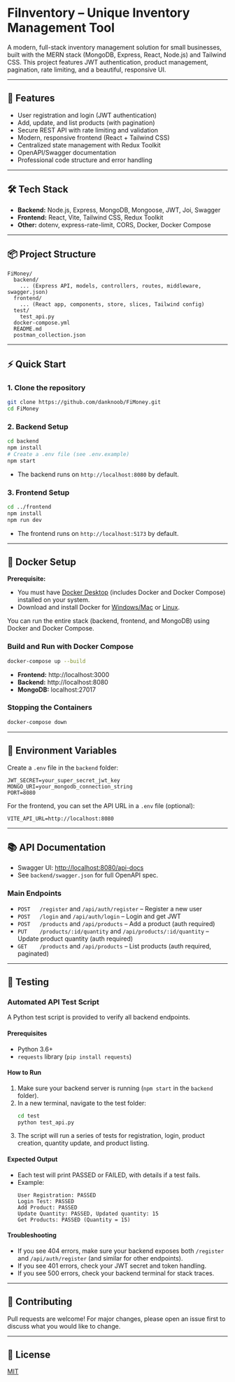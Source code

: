 # FiInventory – Unique Inventory Management Tool

A modern, full-stack inventory management solution for small businesses, built with the MERN stack (MongoDB, Express, React, Node.js) and Tailwind CSS. This project features JWT authentication, product management, pagination, rate limiting, and a beautiful, responsive UI.

---

## 🚀 Features
- User registration and login (JWT authentication)
- Add, update, and list products (with pagination)
- Secure REST API with rate limiting and validation
- Modern, responsive frontend (React + Tailwind CSS)
- Centralized state management with Redux Toolkit
- OpenAPI/Swagger documentation
- Professional code structure and error handling

---

## 🛠️ Tech Stack
- **Backend:** Node.js, Express, MongoDB, Mongoose, JWT, Joi, Swagger
- **Frontend:** React, Vite, Tailwind CSS, Redux Toolkit
- **Other:** dotenv, express-rate-limit, CORS, Docker, Docker Compose

---

## 📦 Project Structure
```
FiMoney/
  backend/
    ... (Express API, models, controllers, routes, middleware, swagger.json)
  frontend/
    ... (React app, components, store, slices, Tailwind config)
  test/
    test_api.py
  docker-compose.yml
  README.md
  postman_collection.json
```

---

## ⚡ Quick Start

### 1. Clone the repository
```sh
git clone https://github.com/danknoob/FiMoney.git
cd FiMoney
```

### 2. Backend Setup
```sh
cd backend
npm install
# Create a .env file (see .env.example)
npm start
```
- The backend runs on `http://localhost:8080` by default.

### 3. Frontend Setup
```sh
cd ../frontend
npm install
npm run dev
```
- The frontend runs on `http://localhost:5173` by default.

---

## 🐳 Docker Setup

**Prerequisite:**
- You must have [Docker Desktop](https://www.docker.com/products/docker-desktop/) (includes Docker and Docker Compose) installed on your system.
- Download and install Docker for [Windows/Mac](https://www.docker.com/products/docker-desktop/) or [Linux](https://docs.docker.com/engine/install/).

You can run the entire stack (backend, frontend, and MongoDB) using Docker and Docker Compose.

### **Build and Run with Docker Compose**
```sh
docker-compose up --build
```
- **Frontend:** http://localhost:3000
- **Backend:** http://localhost:8080
- **MongoDB:** localhost:27017

### **Stopping the Containers**
```sh
docker-compose down
```

---

## 🔑 Environment Variables
Create a `.env` file in the `backend` folder:
```
JWT_SECRET=your_super_secret_jwt_key
MONGO_URI=your_mongodb_connection_string
PORT=8080
```

For the frontend, you can set the API URL in a `.env` file (optional):
```
VITE_API_URL=http://localhost:8080
```

---

## 📚 API Documentation
- Swagger UI: [http://localhost:8080/api-docs](http://localhost:8080/api-docs)
- See `backend/swagger.json` for full OpenAPI spec.

### Main Endpoints
- `POST   /register` and `/api/auth/register` – Register a new user
- `POST   /login` and `/api/auth/login` – Login and get JWT
- `POST   /products` and `/api/products` – Add a product (auth required)
- `PUT    /products/:id/quantity` and `/api/products/:id/quantity` – Update product quantity (auth required)
- `GET    /products` and `/api/products` – List products (auth required, paginated)

---

## 🧪 Testing

### Automated API Test Script

A Python test script is provided to verify all backend endpoints.

#### **Prerequisites**
- Python 3.6+
- `requests` library (`pip install requests`)

#### **How to Run**
1. Make sure your backend server is running (`npm start` in the `backend` folder).
2. In a new terminal, navigate to the test folder:
   ```sh
   cd test
   python test_api.py
   ```
3. The script will run a series of tests for registration, login, product creation, quantity update, and product listing.

#### **Expected Output**
- Each test will print PASSED or FAILED, with details if a test fails.
- Example:
  ```
  User Registration: PASSED
  Login Test: PASSED
  Add Product: PASSED
  Update Quantity: PASSED, Updated quantity: 15
  Get Products: PASSED (Quantity = 15)
  ```

#### **Troubleshooting**
- If you see 404 errors, make sure your backend exposes both `/register` and `/api/auth/register` (and similar for other endpoints).
- If you see 401 errors, check your JWT secret and token handling.
- If you see 500 errors, check your backend terminal for stack traces.

---

## 🤝 Contributing
Pull requests are welcome! For major changes, please open an issue first to discuss what you would like to change.

---

## 📄 License
[MIT](LICENSE) 